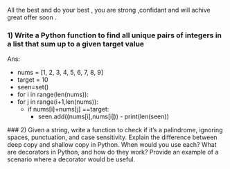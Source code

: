 All the best and do your best , you are strong ,confidant and will achive great offer soon .

### 1) Write a Python function to find all unique pairs of integers in a list that sum up to a given target value

Ans:
   - nums = [1, 2, 3, 4, 5, 6, 7, 8, 9]
   - target = 10
   - seen=set()
   - for i in range(len(nums)):
   - for j in range(i+1,len(nums)):
     - if nums[i]+nums[j] ==target:
       - seen.add((nums[i],nums[i]))
    - print(len(seen))


️### 2) Given a string, write a function to check if it’s a palindrome, ignoring spaces, punctuation, and case sensitivity.
Explain the difference between deep copy and shallow copy in Python. When would you use each?
What are decorators in Python, and how do they work? Provide an example of a scenario where a decorator would be useful.
